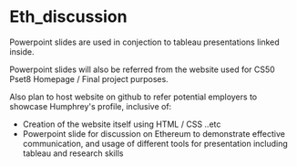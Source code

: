# Eth_discussion

Powerpoint slides are used in conjection to tableau presentations linked inside.

Powerpoint slides will also be referred from the website used for CS50 Pset8 Homepage / Final project purposes.

Also plan to host website on github to refer potential employers to showcase Humphrey's profile, inclusive of:
- Creation of the website itself using HTML / CSS ..etc
- Powerpoint slide for discussion on Ethereum to demonstrate effective communication, and usage of different tools for presentation including tableau and research skills
